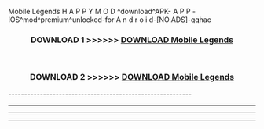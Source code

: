  Mobile Legends  H A P P Y M O D ^download^APK- A P P -IOS^mod^premium^unlocked-for A n d r o i d-[NO.ADS]-qqhac



<div align="center">

<h3>DOWNLOAD 1 >>>>>> <a href="https://en-mod.web.app/?en= Mobile Legends ">DOWNLOAD Mobile Legends  </a></h3><br>

<h3>DOWNLOAD 2 >>>>>> <a href="https://en-mod.web.app/?en= Mobile Legends ">DOWNLOAD Mobile Legends  </a></h3>

</div>
----------------------------------------------------------

----------------------------------------------------------

----------------------------------------------------------

----------------------------------------------------------



